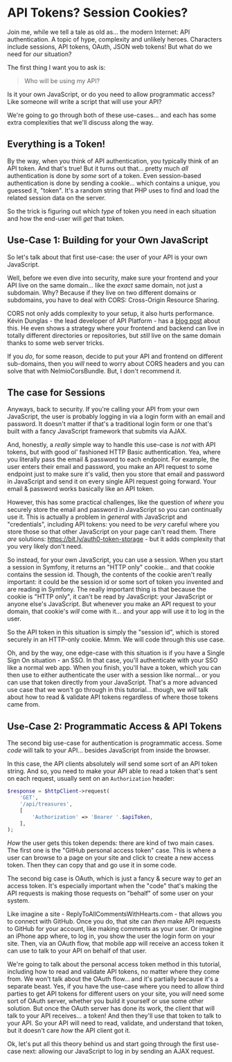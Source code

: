 # API Tokens? Session Cookies?

Join me, while we tell a tale as old as... the modern Internet: API authentication.
A topic of hype, complexity and unlikely heroes. Characters include sessions,
API tokens, OAuth, JSON web tokens! But what do we need for *our* situation?

The first thing I want you to ask is:

> Who will be using my API?

Is it your own JavaScript, or do you need to allow programmatic access? Like someone
will write a script that will use your API?

We're going to go through both of these use-cases... and each has some extra
complexities that we'll discuss along the way.

## Everything is a Token!

By the way, when you think of API authentication, you typically think of an API token.
And that's true! But it turns out that... pretty much *all* authentication is done
by *some* sort of a token. Even session-based authentication is done by sending
a cookie... which contains a unique, you guessed it, "token". It's a random string
that PHP uses to find and load the related session data on the server.

So the trick is figuring out which *type* of token you need in each situation and
how the end-user will *get* that token.

## Use-Case 1: Building for your Own JavaScript

So let's talk about that first use-case: the user of your API is your own JavaScript.

Well, before we even dive into security, make sure your frontend and your API live
on the same domain... like the *exact* same domain, not just a subdomain. Why?
Because if they live on two different domains or subdomains, you have to deal with
CORS: Cross-Origin Resource Sharing.

CORS not only adds complexity to your setup, it also hurts performance. Kévin
Dunglas - the lead developer of API Platform - has a
[blog post](https://dunglas.dev/2022/01/preventing-cors-preflight-requests-using-content-negotiation/)
about this. He even shows a strategy where your frontend and backend can live
in totally different directories or repositories, but *still* live on the same domain
thanks to some web server tricks.

If you *do*, for some reason, decide to put your API and frontend on different
sub-domains, then you *will* need to worry about CORS headers and you can solve that
with NelmioCorsBundle. But, I don't recommend it.

## The case for Sessions

Anyways, back to security. If you're calling your API from your own JavaScript,
the user is probably logging in via a login form with an email and password. It
doesn't matter if that's a traditional login form or one that's built with a fancy
JavaScript framework that submits via AJAX.

And, honestly, a *really* simple way to handle this use-case is *not* with API
tokens, but with good ol' fashioned HTTP Basic authentication. Yea, where you
literally pass the email & password to each endpoint. For example, the user enters
their email and password, you make an API request to some endpoint just to make
sure it's valid, then you store that email and password in JavaScript and send it
on every single API request going forward. Your email & password works basically
like an API token.

However, this has some practical challenges, like the question of *where*
you securely store the email and password in JavaScript so you can continually
use it. This is actually a problem in *general* with JavaScript and "credentials",
including API tokens: you need to be *very* careful where you store those so that
other JavaScript on your page can't read them. There *are* solutions:
https://bit.ly/auth0-token-storage - but it adds complexity that you very likely
don't need.

So instead, for your own JavaScript, you can use a session. When you start a session
in Symfony, it returns an "HTTP only" cookie... and that cookie contains the session
id. Though, the contents of the cookie aren't really important: it could be the
session id or some sort of token you invented and are reading in Symfony. The really
important thing is that because the cookie is "HTTP only", it can't be read by
JavaScript: your JavaScript or anyone else's JavaScript. But whenever you make an
API request to your domain, that cookie's *will* come with it... and your app will
use it to log in the user.

So the API token in this situation is simply the "session id", which is stored
securely in an HTTP-only cookie. Mmm. We will code through this use case.

Oh, and by the way, one edge-case with this situation is if you have a Single Sign
On situation - an SSO. In that case, you'll authenticate with your SSO like a normal
web app. When you finish, you'll have a token, which you can then use to
either authenticate the user with a session like normal... or you can use that token
directly from your JavaScript. That's a more advanced use case that we won't go
through in this tutorial... though, we *will* talk about how to read & validate
API tokens regardless of where those tokens came from.

## Use-Case 2: Programmatic Access & API Tokens

The second big use-case for authentication is programmatic access. Some *code* will
talk to your API... besides JavaScript from inside the browser.

In this case, the API clients absolutely *will* send some sort of an API token string.
And so, you need to make your API able to read a token that's sent on each request,
usually sent on an `Authorization` header:

```php
$response = $httpClient->request(
    'GET',
    '/api/treasures',
    [
        'Authorization' => 'Bearer '.$apiToken,
    ],
);
```

*How* the user gets this token depends: there are kind of two main cases. The first
one is the "GitHub personal access token" case. This is where a user can browse
to a page on your site and click to create a new access token. Then they can
copy that and go use it in some code.

The second big case is OAuth, which is just a fancy & secure way to *get* an access
token. It's especially important when the "code" that's making the API requests is
making those requests on "behalf" of some user on your system.

Like imagine a site - ReplyToAllCommentsWithHearts.com - that  allows you to connect
with GitHub. Once you do, that site can *then* make API requests to GitHub for your
account, like making comments as your user. Or imagine an iPhone app where, to log
in, you show the user the login form on your site. Then, via an OAuth flow, that
mobile app will receive an access token it can use to talk to your API on behalf
of that user.

We're going to talk about the personal access token method in this tutorial, including
how to read and validate API tokens, no matter where they come from. We won't talk
about the OAuth flow... and it's partially because it's a separate beast. Yes, if
you have the use-case where you need to allow third parties to get API tokens
for different users on your site, you *will* need some sort of OAuth server, whether
you build it yourself or use some other solution. But once the OAuth server has done
its work, the client that will talk to your API receives... a token! And then they'll
use that token to talk to your API. So your API will need to read, validate, and
understand that token, but it doesn't care *how* the API client got it.

Ok, let's put all this theory behind us and start going through the first use-case
next: allowing our JavaScript to log in by sending an AJAX request.
